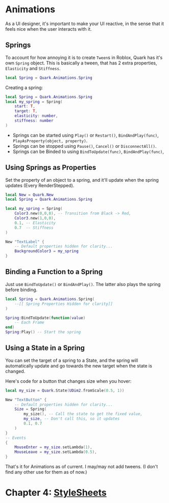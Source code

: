 # Animations
As a UI designer, it's important to make your UI reactive, in the sense that it feels nice when the user interacts with it.

## Springs
To account for how annoying it is to create `Tween`s in Roblox, Quark has it's own `Spring` object. This is basically a tween, that has 2 extra properties, `Elasticity` and `Stiffness`.

```lua
local Spring = Quark.Animations.Spring
```
Creating a spring:
```lua
local Spring = Quark.Animations.Spring
local my_spring = Spring(
    start: T,
    target: T,
    elasticity: number,
    stiffness: number
)
```
- Springs can be started using `Play()` or `Restart()`, `BindAndPlay(func)`, `PlayAsProperty(object, property)`.
- Springs can be stopped using `Pause()`, `Cancel()` or `DisconnectAll()`.
- Springs can be Binded to using `BindToUpdate(func)`, `BindAndPlay(func)`, 

## Using Springs as Properties
Set the property of an object to a spring, and it'll update when the spring updates (Every RenderStepped).
```lua
local New = Quark.New
local Spring = Quark.Animations.Spring

local my_spring = Spring(
    Color3.new(0,0,0), -- Transition from Black -> Red,
    Color3.new(1,0,0),
    0.1, -- Elasticity
    0.7  -- Stiffness
)

New "TextLabel" {
    -- Default properties hidden for clarity...
    BackgroundColor3 = my_spring
}
```
## Binding a Function to a Spring
Just use `BindToUpdate()` or `BindAndPlay()`. The latter also plays the spring before binding.
```lua
local Spring = Quark.Animations.Spring(
    --[[ Spring Properties Hidden for clarity]]
)

Spring:BindToUpdate(function(value)
    -- Each Frame
end)
Spring:Play() -- Start the spring
```
## Using a State in a Spring
You can set the target of a spring to a State, and the spring will automatically update and go towards the new target when the state is changed.

Here's code for a button that changes size when you hover:
```lua
local my_size = Quark.State(UDim2.fromScale(0.5, 1))

New "TextButton" {
    -- Default properties hidden for clarity...
    Size = Spring(
        my_size(), -- Call the state to get the fixed value,
        my_size, -- Don't call this, so it updates
        0.1, 0.7
    )
}
-- Events
{
    MouseEnter = my_size.setLambda(1),
    MouseLeave = my_size.setLambda(0.5),
}
```

That's it for Animations as of current. I may/may not add tweens. (I don't find any other use for them as of now.)

# Chapter 4: [StyleSheets](4.StyleSheets.md)